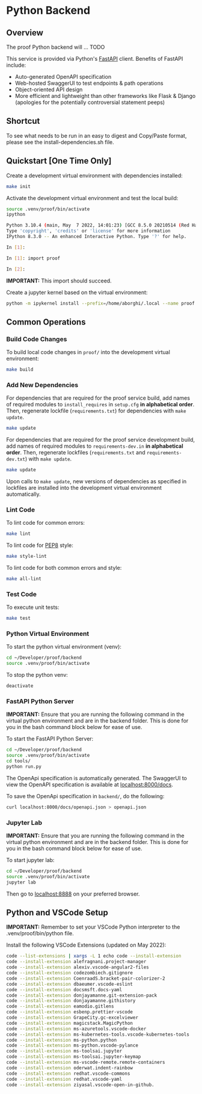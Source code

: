 # Python Backend

## Overview

The proof Python backend will ... TODO

This service is provided via Python's [FastAPI](https://fastapi.tiangolo.com/) client.
Benefits of FastAPI include:

* Auto-generated OpenAPI specification
* Web-hosted SwaggerUI to test endpoints & path operations
* Object-oriented API design
* More efficient and lightweight than other frameworks like Flask & Django (apologies for the potentially controversial statement peeps)

## Shortcut
To see what needs to be run in an easy to digest and Copy/Paste format, please see the install-dependencies.sh file.

## Quickstart [One Time Only]

Create a development virtual environment with dependencies installed:

```bash
make init
```

Activate the development virtual environment and test the local build:

```bash
source .venv/proof/bin/activate
ipython

Python 3.10.4 (main, May  7 2022, 14:01:23) [GCC 8.5.0 20210514 (Red Hat 8.5.0-13)]
Type 'copyright', 'credits' or 'license' for more information
IPython 8.3.0 -- An enhanced Interactive Python. Type '?' for help.

In [1]: 

In [1]: import proof

In [2]:
```

**IMPORTANT:** This import should succeed.

Create a jupyter kernel based on the virtual environment:

```bash
python -m ipykernel install --prefix=/home/aborghi/.local --name proof
```

## Common Operations

### Build Code Changes

To build local code changes in `proof/` into the development virtual environment:

```bash
make build
```

### Add New Dependencies

For dependencies that are required for the proof service build, add names of required
modules to `install_requires` in `setup.cfg` **in alphabetical order**. Then, regenerate
lockfile (`requirements.txt`) for dependencies with `make update`.

```bash
make update
```

For dependencies that are required for the proof service development build, add names of 
required modules to `requirements-dev.in` **in alphabetical order**. Then, regenerate lockfiles (`requirements.txt` and `requirements-dev.txt`) with `make update`.

```bash
make update
```

Upon calls to `make update`, new versions of dependencies as specified in lockfiles are
installed into the development virtual environment automatically.

### Lint Code

To lint code for common errors:

```bash
make lint
```

To lint code for [PEP8](https://peps.python.org/pep-0008/) style:

```bash
make style-lint
```

To lint code for both common errors and style:

```bash
make all-lint
```

### Test Code

To execute unit tests:

```bash
make test
```

### Python Virtual Environment

To start the python virtual environment (venv):

```bash
cd ~/Developer/proof/backend
source .venv/proof/bin/activate
```

To stop the python venv:

```bash
deactivate
```

### FastAPI Python Server
**IMPORTANT:** Ensure that you are running the following command in the virtual python environment and are in the backend folder. 
This is done for you in the bash command block below for ease of use.

To start the FastAPI Python Server:

```bash
cd ~/Developer/proof/backend
source .venv/proof/bin/activate
cd tools/
python run.py
```

The OpenApi specification is automatically generated.
The SwaggerUI to view the OpenAPI specification is available at [localhost:8000/docs](http://localhost:8000/docs).

To save the OpenApi specification in `backend/`, do the following:

```bash
curl localhost:8000/docs/openapi.json > openapi.json
```

### Jupyter Lab
**IMPORTANT:** Ensure that you are running the following command in the virtual python environment and are in the backend folder. 
This is done for you in the bash command block below for ease of use.

To start jupyter lab:

```bash
cd ~/Developer/proof/backend
source .venv/proof/bin/activate
jupyter lab
```

Then go to [localhost:8888](http://localhost:8888/) on your preferred browser.

## Python and VSCode Setup
**IMPORTANT:** Remember to set your VSCode Python interpreter to the .venv/proof/bin/python file.

Install the following VSCode Extensions (updated on May 2022):
```bash
code --list-extensions | xargs -L 1 echo code --install-extension
code --install-extension alefragnani.project-manager
code --install-extension alexiv.vscode-angular2-files
code --install-extension codezombiech.gitignore
code --install-extension CoenraadS.bracket-pair-colorizer-2
code --install-extension dbaeumer.vscode-eslint
code --install-extension docsmsft.docs-yaml
code --install-extension donjayamanne.git-extension-pack
code --install-extension donjayamanne.githistory
code --install-extension eamodio.gitlens
code --install-extension esbenp.prettier-vscode
code --install-extension GrapeCity.gc-excelviewer
code --install-extension magicstack.MagicPython
code --install-extension ms-azuretools.vscode-docker
code --install-extension ms-kubernetes-tools.vscode-kubernetes-tools
code --install-extension ms-python.python
code --install-extension ms-python.vscode-pylance
code --install-extension ms-toolsai.jupyter
code --install-extension ms-toolsai.jupyter-keymap
code --install-extension ms-vscode-remote.remote-containers
code --install-extension oderwat.indent-rainbow
code --install-extension redhat.vscode-commons
code --install-extension redhat.vscode-yaml
code --install-extension ziyasal.vscode-open-in-github.
```